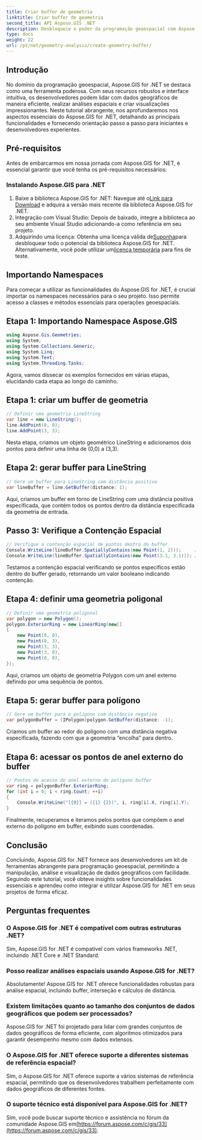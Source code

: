 ```yaml
---
title: Criar buffer de geometria
linktitle: Criar buffer de geometria
second_title: API Aspose.GIS .NET
description: Desbloqueie o poder da programação geoespacial com Aspose.GIS for .NET. Execute análises espaciais, visualize dados e muito mais com facilidade.
type: docs
weight: 22
url: /pt/net/geometry-analysis/create-geometry-buffer/
---
```

## Introdução
No domínio da programação geoespacial, Aspose.GIS for .NET se destaca como uma ferramenta poderosa. Com seus recursos robustos e interface intuitiva, os desenvolvedores podem lidar com dados geográficos de maneira eficiente, realizar análises espaciais e criar visualizações impressionantes. Neste tutorial abrangente, nos aprofundaremos nos aspectos essenciais do Aspose.GIS for .NET, detalhando as principais funcionalidades e fornecendo orientação passo a passo para iniciantes e desenvolvedores experientes.
## Pré-requisitos
Antes de embarcarmos em nossa jornada com Aspose.GIS for .NET, é essencial garantir que você tenha os pré-requisitos necessários:
### Instalando Aspose.GIS para .NET
1.  Baixe a biblioteca Aspose.GIS for .NET: Navegue até o[Link para Download](https://releases.aspose.com/gis/net/) e adquira a versão mais recente da biblioteca Aspose.GIS for .NET.
2. Integração com Visual Studio: Depois de baixado, integre a biblioteca ao seu ambiente Visual Studio adicionando-a como referência em seu projeto.
3.  Adquirindo uma licença: Obtenha uma licença válida de[Suponha](https://purchase.aspose.com/buy)para desbloquear todo o potencial da biblioteca Aspose.GIS for .NET. Alternativamente, você pode utilizar um[licença temporária](https://purchase.aspose.com/temporary-license/) para fins de teste.

## Importando Namespaces
Para começar a utilizar as funcionalidades do Aspose.GIS for .NET, é crucial importar os namespaces necessários para o seu projeto. Isso permite acesso a classes e métodos essenciais para operações geoespaciais.
## Etapa 1: Importando Namespace Aspose.GIS
```csharp
using Aspose.Gis.Geometries;
using System;
using System.Collections.Generic;
using System.Linq;
using System.Text;
using System.Threading.Tasks;
```

Agora, vamos dissecar os exemplos fornecidos em várias etapas, elucidando cada etapa ao longo do caminho.
## Etapa 1: criar um buffer de geometria
```csharp
// Definir uma geometria LineString
var line = new LineString();
line.AddPoint(0, 0);
line.AddPoint(3, 3);
```
Nesta etapa, criamos um objeto geométrico LineString e adicionamos dois pontos para definir uma linha de (0,0) a (3,3).
## Etapa 2: gerar buffer para LineString
```csharp
// Gere um buffer para LineString com distância positiva
var lineBuffer = line.GetBuffer(distance: 1);
```
Aqui, criamos um buffer em torno de LineString com uma distância positiva especificada, que contém todos os pontos dentro da distância especificada da geometria de entrada.
## Passo 3: Verifique a Contenção Espacial
```csharp
// Verifique a contenção espacial de pontos dentro do buffer
Console.WriteLine(lineBuffer.SpatiallyContains(new Point(1, 2)));     // Verdadeiro
Console.WriteLine(lineBuffer.SpatiallyContains(new Point(3.1, 3.1))); // Verdadeiro
```
Testamos a contenção espacial verificando se pontos específicos estão dentro do buffer gerado, retornando um valor booleano indicando contenção.
## Etapa 4: definir uma geometria poligonal
```csharp
// Definir uma geometria poligonal
var polygon = new Polygon();
polygon.ExteriorRing = new LinearRing(new[]
{
    new Point(0, 0),
    new Point(0, 3),
    new Point(3, 3),
    new Point(3, 0),
    new Point(0, 0),
});
```
Aqui, criamos um objeto de geometria Polygon com um anel externo definido por uma sequência de pontos.
## Etapa 5: gerar buffer para polígono
```csharp
// Gere um buffer para o polígono com distância negativa
var polygonBuffer = (IPolygon)polygon.GetBuffer(distance: -1);
```
Criamos um buffer ao redor do polígono com uma distância negativa especificada, fazendo com que a geometria “encolha” para dentro.
## Etapa 6: acessar os pontos de anel externo do buffer
```csharp
// Pontos de acesso do anel externo do polígono buffer
var ring = polygonBuffer.ExteriorRing;
for (int i = 0; i < ring.Count; ++i)
{
    Console.WriteLine("[{0}] = ({1} {2})", i, ring[i].X, ring[i].Y);
}
```
Finalmente, recuperamos e iteramos pelos pontos que compõem o anel externo do polígono em buffer, exibindo suas coordenadas.

## Conclusão
Concluindo, Aspose.GIS for .NET fornece aos desenvolvedores um kit de ferramentas abrangente para programação geoespacial, permitindo a manipulação, análise e visualização de dados geográficos com facilidade. Seguindo este tutorial, você obteve insights sobre funcionalidades essenciais e aprendeu como integrar e utilizar Aspose.GIS for .NET em seus projetos de forma eficaz.
## Perguntas frequentes
### O Aspose.GIS for .NET é compatível com outras estruturas .NET?
Sim, Aspose.GIS for .NET é compatível com vários frameworks .NET, incluindo .NET Core e .NET Standard.
### Posso realizar análises espaciais usando Aspose.GIS for .NET?
Absolutamente! Aspose.GIS for .NET oferece funcionalidades robustas para análise espacial, incluindo buffer, interseção e cálculos de distância.
### Existem limitações quanto ao tamanho dos conjuntos de dados geográficos que podem ser processados?
Aspose.GIS for .NET foi projetado para lidar com grandes conjuntos de dados geográficos de forma eficiente, com algoritmos otimizados para garantir desempenho mesmo com dados extensos.
### O Aspose.GIS for .NET oferece suporte a diferentes sistemas de referência espacial?
Sim, o Aspose.GIS for .NET oferece suporte a vários sistemas de referência espacial, permitindo que os desenvolvedores trabalhem perfeitamente com dados geográficos de diferentes fontes.
### O suporte técnico está disponível para Aspose.GIS for .NET?
 Sim, você pode buscar suporte técnico e assistência no fórum da comunidade Aspose.GIS em[https://forum.aspose.com/c/gis/33](https://forum.aspose.com/c/gis/33).